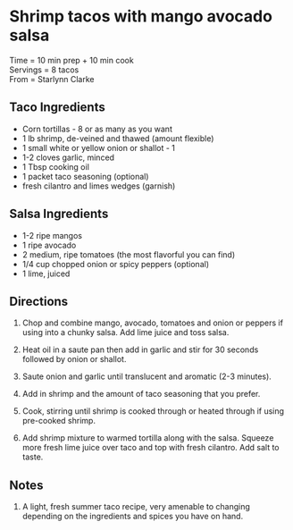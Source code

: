 Shrimp tacos with mango avocado salsa
====
Time = 10 min prep + 10 min cook \
Servings =  8 tacos \
From = Starlynn Clarke

**Taco Ingredients**
----
- Corn tortillas - 8 or as many as you want
- 1 lb shrimp, de-veined and thawed (amount flexible)
- 1 small white or yellow onion or shallot - 1
- 1-2 cloves garlic, minced
- 1 Tbsp cooking oil
- 1 packet taco seasoning (optional)
- fresh cilantro and limes wedges (garnish)

**Salsa Ingredients**
----
- 1-2 ripe mangos
- 1 ripe avocado
- 2 medium, ripe tomatoes (the most flavorful you can find)
- 1/4 cup chopped onion or spicy peppers (optional)
- 1 lime, juiced

**Directions**
----
1. Chop and combine mango, avocado, tomatoes and onion or peppers if using into a chunky salsa. Add lime juice and toss salsa.

2. Heat oil in a saute pan then add in garlic and stir for 30 seconds followed by onion or shallot.

3. Saute onion and garlic until translucent and aromatic (2-3 minutes). 

4. Add in shrimp and the amount of taco seasoning that you prefer.

5. Cook, stirring until shrimp is cooked through or heated through if using pre-cooked shrimp.

6. Add shrimp mixture to warmed tortilla along with the salsa. Squeeze more fresh lime juice over taco and top with fresh cilantro. Add salt to taste.


**Notes**
----
1. A light, fresh summer taco recipe, very amenable to changing depending on the ingredients and spices you have on hand.  
